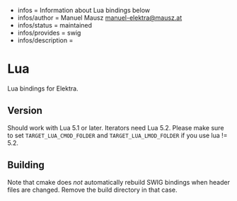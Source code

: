 - infos = Information about Lua bindings below
- infos/author = Manuel Mausz <manuel-elektra@mausz.at>
- infos/status = maintained
- infos/provides = swig
- infos/description =

# Lua

Lua bindings for Elektra.

## Version

Should work with Lua 5.1 or later. Iterators need Lua 5.2.
Please make sure to set `TARGET_LUA_CMOD_FOLDER` and `TARGET_LUA_LMOD_FOLDER` if you use lua != 5.2.

## Building

Note that cmake does _not_ automatically rebuild SWIG bindings
when header files are changed. Remove the build directory
in that case.
